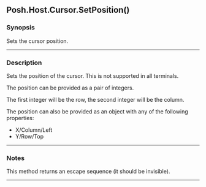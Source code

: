 Posh.Host.Cursor.SetPosition()
------------------------------




### Synopsis
Sets the cursor position.



---


### Description

Sets the position of the cursor.  This is not supported in all terminals.

The position can be provided as a pair of integers.  

The first integer will be the row, the second integer will be the column.

The position can also be provided as an object with any of the following properties:

* X/Column/Left
* Y/Row/Top



---


### Notes
This method returns an escape sequence (it should be invisible).



---
